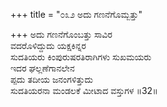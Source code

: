 +++
title = "೦೩೨ ಅದು ಗಣನೆಗೊಮ್ಬತ್ತು"

+++
ಅದು ಗಣನೆಗೊಂಬತ್ತು ಸಾವಿರ  
ವದರೊಳಿದ್ದುದು ಯಕ್ಷಕಿನ್ನರ  
ಸುದತಿಯರು ಕಿಂಪುರುಷರತಿರಾಗಿಗಳು ಸುಖಮಯರು  
ಇದರ ಘಲ್ಲಣೆಗಾನಲೇನ  
ಪ್ಪದು ತದೀಯ ಜನಂಗಳಿತ್ತುದು  
ಸುದತಿಯರನಾ ಮಂಡಲಕೆ ಮೀಟಾದ ವಸ್ತುಗಳ     ॥32॥